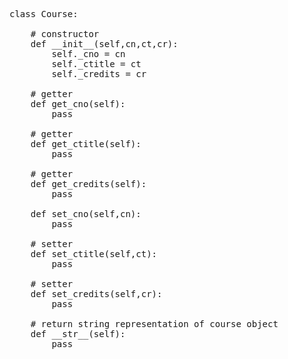 <pre>
class Course:

	# constructor
	def __init__(self,cn,ct,cr):
		self._cno = cn
		self._ctitle = ct
		self._credits = cr

	# getter
	def get_cno(self):
		pass

	# getter
	def	get_ctitle(self):
		pass

	# getter
	def get_credits(self):
		pass

	def set_cno(self,cn):
		pass

	# setter
	def set_ctitle(self,ct):
		pass

	# setter
	def set_credits(self,cr):
		pass

	# return string representation of course object
	def __str__(self):
		pass
    </pre>
